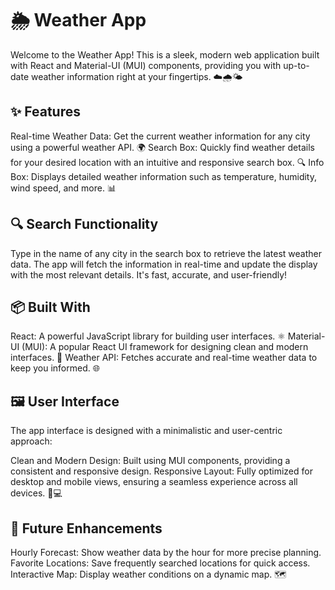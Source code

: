 # 🌦️ Weather App
Welcome to the Weather App! This is a sleek, modern web application built with React and Material-UI (MUI) components, providing you with up-to-date weather information right at your fingertips. ☁️🌧️🌤️

## ✨ Features
Real-time Weather Data: Get the current weather information for any city using a powerful weather API. 🌍
Search Box: Quickly find weather details for your desired location with an intuitive and responsive search box. 🔍
Info Box: Displays detailed weather information such as temperature, humidity, wind speed, and more. 📊
## 🔍 Search Functionality
Type in the name of any city in the search box to retrieve the latest weather data. The app will fetch the information in real-time and update the display with the most relevant details. It's fast, accurate, and user-friendly!

## 📦 Built With
React: A powerful JavaScript library for building user interfaces. ⚛️
Material-UI (MUI): A popular React UI framework for designing clean and modern interfaces. 🎨
Weather API: Fetches accurate and real-time weather data to keep you informed. 🌐
## 🖼️ User Interface
The app interface is designed with a minimalistic and user-centric approach:

Clean and Modern Design: Built using MUI components, providing a consistent and responsive design.
Responsive Layout: Fully optimized for desktop and mobile views, ensuring a seamless experience across all devices. 📱💻
## 🚀 Future Enhancements
Hourly Forecast: Show weather data by the hour for more precise planning.
Favorite Locations: Save frequently searched locations for quick access.
Interactive Map: Display weather conditions on a dynamic map. 🗺️

